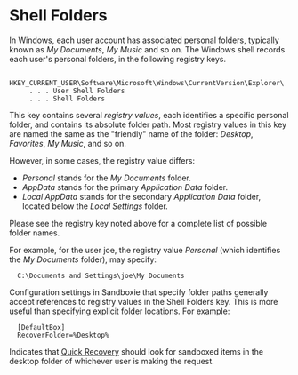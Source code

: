 # Shell Folders

In Windows, each user account has associated personal folders, typically known as _My Documents_, _My Music_ and so on. The Windows shell records each user's personal folders, in the following registry keys.
```
  HKEY_CURRENT_USER\Software\Microsoft\Windows\CurrentVersion\Explorer\
     . . . User Shell Folders
     . . . Shell Folders
```

This key contains several _registry values_, each identifies a specific personal folder, and contains its absolute folder path. Most registry values in this key are named the same as the "friendly" name of the folder: _Desktop_, _Favorites_, _My Music_, and so on.

However, in some cases, the registry value differs:

*   _Personal_ stands for the _My Documents_ folder.
*   _AppData_ stands for the primary _Application Data_ folder.
*   _Local AppData_ stands for the secondary _Application Data_ folder, located below the _Local Settings_ folder.

Please see the registry key noted above for a complete list of possible folder names.

For example, for the user joe, the registry value _Personal_ (which identifies the _My Documents_ folder), may specify:
```
  C:\Documents and Settings\joe\My Documents
```

Configuration settings in Sandboxie that specify folder paths generally accept references to registry values in the Shell Folders key. This is more useful than specifying explicit folder locations. For example:
```
  [DefaultBox]
  RecoverFolder=%Desktop%
```

Indicates that [Quick Recovery](QuickRecovery) should look for sandboxed items in the desktop folder of whichever user is making the request.
